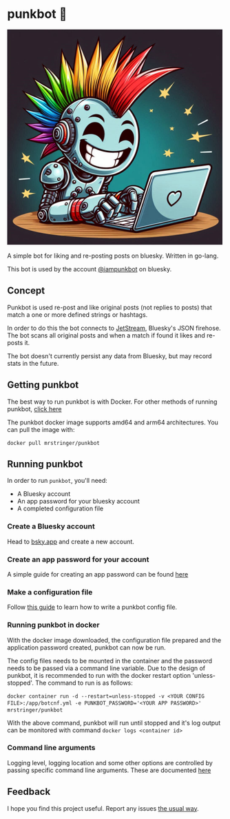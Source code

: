 # punkbot 🤖

<img src="docs/punkbot.png" alt="Sid the punkbot, hard at work" style="width:500px;">

A simple bot for liking and re-posting posts on bluesky. Written in go-lang.

This bot is used by the account
[@iampunkbot](https://bsky.app/profile/iampunkbot.bsky.social) on bluesky.

## Concept

Punkbot is used re-post and like original posts (not replies to posts) that
match a one or more defined strings or hashtags.

In order to do this the bot connects to
[JetStream](https://docs.bsky.app/blog/jetstream), Bluesky's JSON firehose.
The bot scans all original posts and when a match if found it likes and re-posts
it.

The bot doesn't currently persist any data from Bluesky, but may record stats in
the future.

## Getting punkbot

The best way to run punkbot is with Docker. For other methods of running
punkbot, [click here](docs/running.md)

The punkbot docker image supports amd64 and arm64 architectures. You can pull
the image with:

```shell
docker pull mrstringer/punkbot
```

## Running punkbot

In order to run `punkbot`, you'll need:

* A Bluesky account
* An app password for your bluesky account
* A completed configuration file

### Create a Bluesky account

Head to [bsky.app](https://bsky.app/) and create a new account.

### Create an app password for your account

A simple guide for creating an app password can be found [here](docs/apppass.md)

### Make a configuration file

Follow [this guide](docs/config.md) to learn how to write a punkbot config file.

### Running punkbot in docker

With the docker image downloaded, the configuration file prepared and the
application password created, punkbot can now be run.

The config files needs to be mounted in the container and the password needs to
be passed via a command line variable. Due to the design of punkbot, it is
recommended to run with the docker restart option 'unless-stopped'. The command
to run is as follows:

```shell
docker container run -d --restart=unless-stopped -v <YOUR CONFIG FILE>:/app/botcnf.yml -e PUNKBOT_PASSWORD='<YOUR APP PASSWORD>' mrstringer/punkbot
```

With the above command, punkbot will run until stopped and it's log output can
be monitored with command `docker logs <container id>`

### Command line arguments

Logging level, logging location and some other options are controlled by passing
specific command line arguments. These are documented [here](docs/cmd.md)

## Feedback

I hope you find this project useful. Report any issues [the usual
way](https://github.com/mr-stringer/punkbot/issues). 